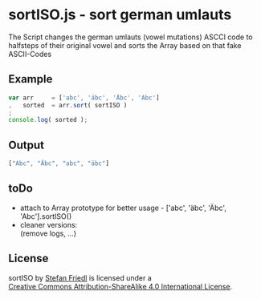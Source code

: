 # sortISO.js - sort german umlauts

The Script changes the german umlauts (vowel mutations) ASCCI code to halfsteps of their original vowel and sorts the Array based on that fake ASCII-Codes

## Example
```javascript
var arr 	= ['abc', 'äbc', 'Äbc', 'Abc']
,	sorted	= arr.sort( sortISO )
;
console.log( sorted );
```

## Output
```javascript
["Abc", "Äbc", "abc", "äbc"]
```


## toDo
* attach to Array prototype for better usage - ['abc', 'äbc', 'Äbc', 'Abc'].sortISO()
* cleaner versions:  
(remove logs, ...)

## License
sortISO by [Stefan Friedl](https://github.com/DoubleU23/) is licensed under a  
[Creative Commons Attribution-ShareAlike 4.0 International License](http://creativecommons.org/licenses/by-sa/4.0/).
